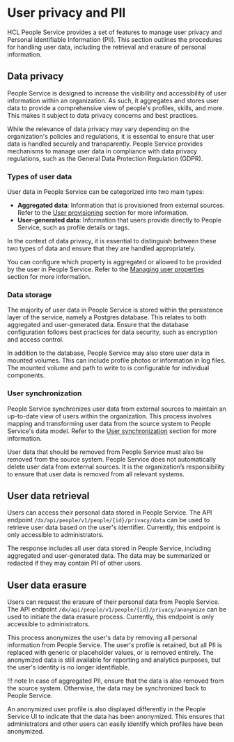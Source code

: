 # User privacy and PII

HCL People Service provides a set of features to manage user privacy and Personal Identifiable Information (PII). This section outlines the procedures for handling user data, including the retrieval and erasure of personal information.

## Data privacy

People Service is designed to increase the visibility and accessibility of user information within an organization. As such, it aggregates and stores user data to provide a comprehensive view of people's profiles, skills, and more. This makes it subject to data privacy concerns and best practices.

While the relevance of data privacy may vary depending on the organization's policies and regulations, it is essential to ensure that user data is handled securely and transparently. People Service provides mechanisms to manage user data in compliance with data privacy regulations, such as the General Data Protection Regulation (GDPR).

### Types of user data

User data in People Service can be categorized into two main types:

- **Aggregated data**: Information that is provisioned from external sources. Refer to the [User provisioning](./user_provisioning/user_federation.md) section for more information.
- **User-generated data**: Information that users provide directly to People Service, such as profile details or tags.

In the context of data privacy, it is essential to distinguish between these two types of data and ensure that they are handled appropriately. 

You can configure which property is aggregated or allowed to be provided by the user in People Service. Refer to the [Managing user properties](./managing_user_properties/index.md) section for more information. 

### Data storage

The majority of user data in People Service is stored within the persistence layer of the service, namely a Postgres database. This relates to both aggregated and user-generated data. Ensure that the database configuration follows best practices for data security, such as encryption and access control.

In addition to the database, People Service may also store user data in mounted volumes. This can include profile photos or information in log files. The mounted volume and path to write to is configurable for individual components.

### User synchronization

People Service synchronizes user data from external sources to maintain an up-to-date view of users within the organization. This process involves mapping and transforming user data from the source system to People Service's data model. Refer to the [User synchronization](./user_provisioning/user_synchronization.md) section for more information.

User data that should be removed from People Service must also be removed from the source system. People Service does not automatically delete user data from external sources. It is the organization’s responsibility to ensure that user data is removed from all relevant systems.

## User data retrieval

Users can access their personal data stored in People Service. The API endpoint `/dx/api/people/v1/people/{id}/privacy/data` can be used to retrieve user data based on the user's identifier. Currently, this endpoint is only accessible to administrators.

The response includes all user data stored in People Service, including aggregated and user-generated data. The data may be summarized or redacted if they may contain PII of other users.

## User data erasure

Users can request the erasure of their personal data from People Service. The API endpoint `/dx/api/people/v1/people/{id}/privacy/anonymize` can be used to initiate the data erasure process. Currently, this endpoint is only accessible to administrators.

This process anonymizes the user's data by removing all personal information from People Service. The user's profile is retained, but all PII is replaced with generic or placeholder values, or is removed entirely. The anonymized data is still available for reporting and analytics purposes, but the user's identity is no longer identifiable.

!!! note
    In case of aggregated PII, ensure that the data is also removed from the source system. Otherwise, the data may be synchronized back to People Service.

An anonymized user profile is also displayed differently in the People Service UI to indicate that the data has been anonymized. This ensures that administrators and other users can easily identify which profiles have been anonymized.